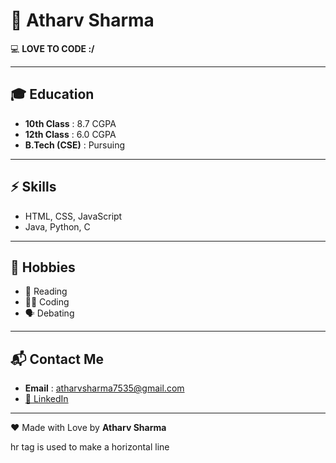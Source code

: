 # 🌟 Atharv Sharma  

💻 **LOVE TO CODE :/**  

---

## 🎓 Education  
- **10th Class** : 8.7 CGPA  
- **12th Class** : 6.0 CGPA  
- **B.Tech (CSE)** : Pursuing  

---

## ⚡ Skills  
- HTML, CSS, JavaScript  
- Java, Python, C  

---

## 🎯 Hobbies  
- 📖 Reading  
- 👨‍💻 Coding  
- 🗣 Debating  

---

## 📬 Contact Me  
- **Email** : atharvsharma7535@gmail.com  
- [🔗 LinkedIn](https://www.linkedin.com/in/atharv-sharma-75161a298/)  

---

❤️ Made with Love by **Atharv Sharma**  

hr tag is used to make a horizontal line
